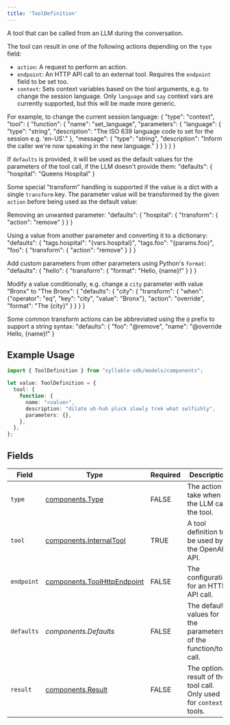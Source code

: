 ```yaml
---
title: 'ToolDefinition'
---
```


A tool that can be called from an LLM during the conversation.

The tool can result in one of the following actions depending on the `type` field:
- `action`:
  A request to perform an action.
- `endpoint`:
  An HTTP API call to an external tool. Requires the `endpoint` field to be set too.
- `context`:
  Sets context variables based on the tool arguments, e.g. to change the session language. Only
  `language` and `say` context vars are currently supported, but this will be made more generic.

For example, to change the current session language:
{
  "type": "context",
  "tool": {
    "function": {
      "name": "set_language",
      "parameters": {
        "language": {
          "type": "string",
          "description": "The ISO 639 language code to set for the session e.g. 'en-US'."
        },
        "message": {
          "type": "string",
          "description": "Inform the caller we're now speaking in the new language."
        }
      }
    }
  }
}

If `defaults` is provided, it will be used as the default values for the parameters of the
tool call, if the LLM doesn't provide them:
"defaults": {
  "hospital": "Queens Hospital"
}

Some special "transform" handling is supported if the value is a dict with a single `transform`
key. The parameter value will be transformed by the given `action` before being used as the
default value:

Removing an unwanted parameter:
"defaults": {
  "hospital": {
    "transform": {
      "action": "remove"
    }
  }
}

Using a value from another parameter and converting it to a dictionary:
"defaults": {
  "tags.hospital": "{vars.hospital}",
  "tags.foo": "{params.foo}",
  "foo": {
    "transform": {
      "action": "remove"
    }
  }
}

Add custom parameters from other parameters using Python's `format`:
"defaults": {
  "hello": {
    "transform": {
      "format": "Hello, {name}!"
    }
  }
}

Modify a value conditionally, e.g. change a `city` parameter with value "Bronx" to "The Bronx":
{
  "defaults": {
    "city": {
      "transform": {
        "when": {"operator": "eq", "key": "city", "value": "Bronx"},
        "action": "override",
        "format": "The {city}"
      }
    }
  }
}

Some common transform actions can be abbreviated using the `@` prefix to support a string syntax:
"defaults": {
  "foo": "@remove",
  "name": "@override Hello, {name}!"
}

## Example Usage

```typescript
import { ToolDefinition } from "syllable-sdk/models/components";

let value: ToolDefinition = {
  tool: {
    function: {
      name: "<value>",
      description: "dilate uh-huh pluck slowly trek what selfishly",
      parameters: {},
    },
  },
};
```

## Fields

| Field                                                                      | Type                                                                       | Required                                                                   | Description                                                                |
| -------------------------------------------------------------------------- | -------------------------------------------------------------------------- | -------------------------------------------------------------------------- | -------------------------------------------------------------------------- |
| `type`                                                                     | [components.Type](/sdk-docs/models/components/type)                         | FALSE                                                         | The action to take when the LLM calls the tool.                            |
| `tool`                                                                     | [components.InternalTool](/sdk-docs/models/components/internaltool)         | TRUE                                                         | A tool definition to be used by the OpenAI API.                            |
| `endpoint`                                                                 | [components.ToolHttpEndpoint](/sdk-docs/models/components/toolhttpendpoint) | FALSE                                                         | The configuration for an HTTP API call.                                    |
| `defaults`                                                                 | *components.Defaults*                                                      | FALSE                                                         | The default values for the parameters of the function/tool call.           |
| `result`                                                                   | [components.Result](/sdk-docs/models/components/result)                     | FALSE                                                         | The optional result of the tool call. Only used for `context` tools.       |